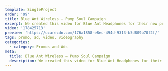 ```yaml
---
template: SingleProject
order: '99'
title: Blue Ant Wireless – Pump Soul Campaign
excerpt: We created this video for Blue Ant Headphones for their new product PUMP SOUL featuring Yandell Davis a professional dancer / Pilates instructor.
video: '178425713'
preview: 'https://ucarecdn.com/176a1858-e8ec-494d-9313-b5d809b70f2f/'
tags: promo, ad, video, videography
categories:
  - category: Promos and Ads
meta:
  title: Blue Ant Wireless – Pump Soul Campaign
  description: We created this video for Blue Ant Headphones for their new product PUMP SOUL featuring Yandell Davis a professional dancer / Pilates instructor.
---
```

